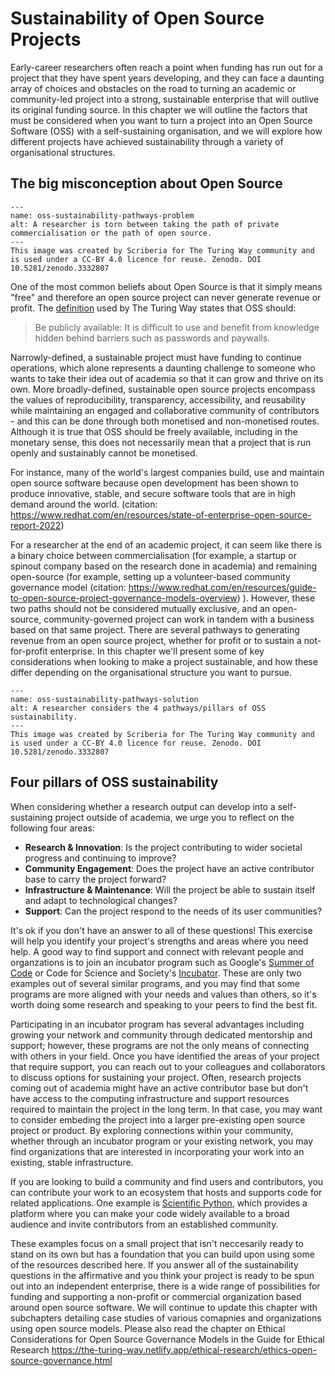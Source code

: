 

# Sustainability of Open Source Projects

Early-career researchers often reach a point when funding has run out for a project that they have spent years developing, and they can face a daunting array of choices and obstacles on the road to turning an academic or community-led project into a strong, sustainable enterprise that will outlive its original funding source. 
In this chapter we will outline the factors that must be considered when you want to turn a project into an Open Source Software (OSS) with a self-sustaining organisation, and we will explore how different projects have achieved sustainability through a variety of organisational structures.

## The big misconception about Open Source
```{figure} ../../figures/oss-sustainability-pathways-problem.jpg
---
name: oss-sustainability-pathways-problem
alt: A researcher is torn between taking the path of private commercialisation or the path of open source.
---
This image was created by Scriberia for The Turing Way community and is used under a CC-BY 4.0 licence for reuse. Zenodo. DOI 10.5281/zenodo.3332807
```

One of the most common beliefs about Open Source is that it simply means "free" and therefore an open source project can never generate revenue or profit.
The [definition](https://the-turing-way.netlify.app/reproducible-research/open.html) used by The Turing Way states that OSS should:
>Be publicly available: It is difficult to use and benefit from knowledge hidden behind barriers such as passwords and paywalls.
>

Narrowly-defined, a sustainable project must have funding to continue operations, which alone represents a daunting challenge to someone who wants to take their idea out of academia so that it can grow and thrive on its own. 
More broadly-defined, sustainable open source projects encompass the values of reproducibility, transparency, accessibility, and reusability while maintaining an engaged and collaborative community of contributors - and this can be done through both monetised and non-monetised routes.
Although it is true that OSS should be freely available, including in the monetary sense, this does not necessarily mean that a project that is run openly and sustainably cannot be monetised. 

For instance, many of the world's largest companies build, use and maintain open source software because open development has been shown to produce innovative, stable, and secure software tools that are in high demand around the world. (citation: https://www.redhat.com/en/resources/state-of-enterprise-open-source-report-2022)

For a researcher at the end of an academic project, it can seem like there is a binary choice between commercialisation (for example, a startup or spinout company based on the research done in academia) and remaining open-source (for example, setting up a volunteer-based community governance model (citation: https://www.redhat.com/en/resources/guide-to-open-source-project-governance-models-overview) ). 
However, these two paths should not be considered mutually exclusive, and an open-source, community-governed project can work in tandem with a business based on that same project. 
There are several pathways to generating revenue from an open source project, whether for profit or to sustain a not-for-profit enterprise. 
In this chapter we'll present some of key considerations when looking to make a project sustainable, and how these differ depending on the organisational structure you want to pursue.

```{figure} ../../figures/oss-sustainability-pathways-solution.jpg
---
name: oss-sustainability-pathways-solution
alt: A researcher considers the 4 pathways/pillars of OSS sustainability.
---
This image was created by Scriberia for The Turing Way community and is used under a CC-BY 4.0 licence for reuse. Zenodo. DOI 10.5281/zenodo.3332807
```
## Four pillars of OSS sustainability
When considering whether a research output can develop into a self-sustaining project outside of academia, we urge you to reflect on the following four areas:

- **Research & Innovation**: Is the project contributing to wider societal progress and continuing to improve?
- **Community Engagement**: Does the project have an active contributor base to carry the project forward?
- **Infrastructure & Maintenance**: Will the project be able to sustain itself and adapt to technological changes?
- **Support**: Can the project respond to the needs of its user communities?

It's ok if you don't have an answer to all of these questions! 
This exercise will help you identify your project's strengths and areas where you need help. 
A good way to find support and connect with relevant people and organzations is to join an incubator program such as Google's [Summer of Code](https://summerofcode.withgoogle.com) or Code for Science and Society's [Incubator](https://www.codeforsociety.org/incubator/).
These are only two examples out of several similar programs, and you may find that some programs are more aligned with your needs and values than others, so it's worth doing some research and speaking to your peers to find the best fit.

Participating in an incubator program has several advantages including growing your network and community through dedicated mentorship and support; however, these programs are not the only means of connecting with others in your field.
Once you have identified the areas of your project that require support, you can reach out to your colleagues and collaborators to discuss options for sustaining your project.
Often, research projects coming out of academia might have an active contributor base but don't have access to the computing infrastructure and support resources required to maintain the project in the long term.
In that case, you may want to consider embeding the project into a larger pre-existing open source project or product.
By exploring connections within your community, whether through an incubator program or your existing network, you may find organizations that are interested in incorporating your work into an existing, stable infrastructure.

If you are looking to build a community and find users and contributors, you can contribute your work to an ecosystem that hosts and supports code for related applications. 
One example is [Scientific Python](https://scientific-python.org), which provides a platform where you can make your code widely available to a broad audience and invite contributors from an established community.

These examples focus on a small project that isn't neccesarily ready to stand on its own but has a foundation that you can build upon using some of the resources described here.
If you answer all of the sustainability questions in the affirmative and you think your project is ready to be spun out into an independent enterprise, there is a wide range of possibilities for funding and supporting a non-profit or commercial organization based around open source software.
We will continue to update this chapter with subchapters detailing case studies of various comapnies and organizations using open source models.
Please also read the chapter on Ethical Considerations for Open Source Governance Models in the Guide for Ethical Research https://the-turing-way.netlify.app/ethical-research/ethics-open-source-governance.html

